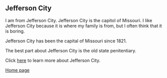 ## Jefferson City

I am from Jefferson City. Jefferson City is the capitol of Missouri. I like Jefferson City because it is where my family is from, but I often think that it is boring.

Jefferson City has been the capital of Missouri since 1821.

The best part about Jefferson City is the old state penitentiary. 

Click [here](https://en.wikipedia.org/wiki/Jefferson_City,_Missouri#History) to learn more about Jefferson City. 

[Home page][home]

[home]: https://github.com/ros4ry/ros4ry/blob/main/README.md
